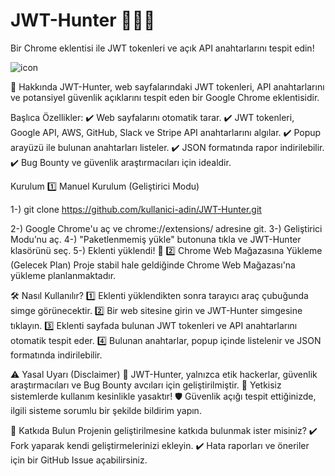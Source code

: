 # JWT-Hunter 🔑🕵️‍♂️ 

Bir Chrome eklentisi ile JWT tokenleri ve açık API anahtarlarını tespit edin!

![icon](https://github.com/user-attachments/assets/965b4c12-875e-46a5-9596-1a0f5ff048f7)

🚀 Hakkında
JWT-Hunter, web sayfalarındaki JWT tokenleri, API anahtarlarını ve potansiyel güvenlik açıklarını tespit eden bir Google Chrome eklentisidir.

Başlıca Özellikler:
✔️ Web sayfalarını otomatik tarar.
✔️ JWT tokenleri, Google API, AWS, GitHub, Slack ve Stripe API anahtarlarını algılar.
✔️ Popup arayüzü ile bulunan anahtarları listeler.
✔️ JSON formatında rapor indirilebilir.
✔️ Bug Bounty ve güvenlik araştırmacıları için idealdir.

Kurulum
1️⃣ Manuel Kurulum (Geliştirici Modu)

1-) git clone https://github.com/kullanici-adin/JWT-Hunter.git

2-) Google Chrome'u aç ve chrome://extensions/ adresine git.
3-) Geliştirici Modu’nu aç.
4-) "Paketlenmemiş yükle" butonuna tıkla ve JWT-Hunter klasörünü seç.
5-) Eklenti yüklendi! 🚀
2️⃣ Chrome Web Mağazasına Yükleme (Gelecek Plan)
Proje stabil hale geldiğinde Chrome Web Mağazası'na yükleme planlanmaktadır.

🛠 Nasıl Kullanılır?
1️⃣ Eklenti yüklendikten sonra tarayıcı araç çubuğunda simge görünecektir.
2️⃣ Bir web sitesine girin ve JWT-Hunter simgesine tıklayın.
3️⃣ Eklenti sayfada bulunan JWT tokenleri ve API anahtarlarını otomatik tespit eder.
4️⃣ Bulunan anahtarlar, popup içinde listelenir ve JSON formatında indirilebilir.


⚠️ Yasal Uyarı (Disclaimer)
🚨 JWT-Hunter, yalnızca etik hackerlar, güvenlik araştırmacıları ve Bug Bounty avcıları için geliştirilmiştir.
🚫 Yetkisiz sistemlerde kullanım kesinlikle yasaktır!
🛡 Güvenlik açığı tespit ettiğinizde, ilgili sisteme sorumlu bir şekilde bildirim yapın.

🤝 Katkıda Bulun
Projenin geliştirilmesine katkıda bulunmak ister misiniz?
✔️ Fork yaparak kendi geliştirmelerinizi ekleyin.
✔️ Hata raporları ve öneriler için bir GitHub Issue açabilirsiniz.
